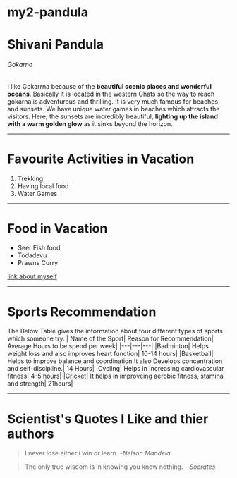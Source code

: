 # my2-pandula
# Shivani Pandula 
###### Gokarna
 I like Gokarrna because of the **beautiful scenic places and wonderful oceans**. Basically it is located in the western Ghats so the way to reach gokarna is adventurous and thrilling. It is very much famous for beaches and sunsets. We have unique water games in beaches which attracts the visitors. Here, the sunsets are incredibly beautiful, **lighting up the island with a warm golden glow** as it sinks beyond the horizon. 
 
 ---

# Favourite Activities in Vacation
1. Trekking
2. Having local food
3. Water Games

---

# Food in Vacation
- Seer Fish food
- Todadevu
- Prawns Curry

[link about myself](MyStats.md)

---

# Sports Recommendation
The Below Table gives the information about four different types of sports which someone try.
| Name of the Sport| Reason for Recommendation| Average Hours to be spend per week|
|---|---|---|
|Badminton| Helps weight loss and also  improves heart function| 10-14 hours|
|Basketball| Helps to improve balance and coordination.It also Develops concentration and self-discipline.| 14 Hours|
|Cycling| Helps in Increasing cardiovascular fitness| 4-5 hours|
|Cricket| It helps in improveing aerobic fitness, stamina and strength| 21hours|

---

# Scientist's Quotes I Like and thier authors
> I never lose either i win or learn. -*Nelson Mandela*

> The only true wisdom is in knowing you know nothing. - *Socrates*